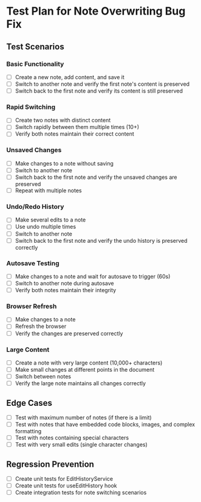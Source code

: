 # Test Plan for Note Overwriting Bug Fix

## Test Scenarios

### Basic Functionality
- [ ] Create a new note, add content, and save it
- [ ] Switch to another note and verify the first note's content is preserved
- [ ] Switch back to the first note and verify its content is still preserved

### Rapid Switching
- [ ] Create two notes with distinct content
- [ ] Switch rapidly between them multiple times (10+)
- [ ] Verify both notes maintain their correct content

### Unsaved Changes
- [ ] Make changes to a note without saving
- [ ] Switch to another note
- [ ] Switch back to the first note and verify the unsaved changes are preserved
- [ ] Repeat with multiple notes

### Undo/Redo History
- [ ] Make several edits to a note
- [ ] Use undo multiple times
- [ ] Switch to another note
- [ ] Switch back to the first note and verify the undo history is preserved correctly

### Autosave Testing
- [ ] Make changes to a note and wait for autosave to trigger (60s)
- [ ] Switch to another note during autosave
- [ ] Verify both notes maintain their integrity

### Browser Refresh
- [ ] Make changes to a note
- [ ] Refresh the browser
- [ ] Verify the changes are preserved correctly

### Large Content
- [ ] Create a note with very large content (10,000+ characters)
- [ ] Make small changes at different points in the document
- [ ] Switch between notes
- [ ] Verify the large note maintains all changes correctly

## Edge Cases
- [ ] Test with maximum number of notes (if there is a limit)
- [ ] Test with notes that have embedded code blocks, images, and complex formatting
- [ ] Test with notes containing special characters
- [ ] Test with very small edits (single character changes)

## Regression Prevention
- [ ] Create unit tests for EditHistoryService
- [ ] Create unit tests for useEditHistory hook
- [ ] Create integration tests for note switching scenarios
